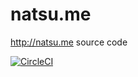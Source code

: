 # natsu.me
http://natsu.me source code

[![CircleCI](https://circleci.com/gh/natsumesou/natsu.me.svg?style=svg)](https://circleci.com/gh/natsumesou/natsu.me)
